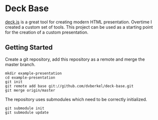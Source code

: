 Deck Base
=========

[deck.js][deck] is a great tool for creating modern HTML
presentation. Overtime I created a custom set of tools. 
This project can be used as a starting point for the creation
of a custom presentation.

Getting Started
---------------

Create a git repository, add this repository as a remote and merge the
master branch.

    mkdir example-presentation
    cd example-presentation
    git init
    git remote add base git://github.com/dvberkel/deck-base.git
    git merge origin/master

The repository uses submodules which need to be correctly initialized.

    git submodule init
    git submodule update

[deck]: http://imakewebthings.com/deck.js/ "Homepage of deck.js"
